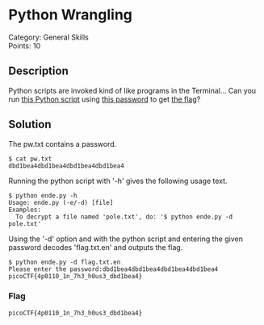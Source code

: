# Python Wrangling 
Category: General Skills\
Points: 10

## Description
Python scripts are invoked kind of like programs in the Terminal... Can you run [this Python script](https://mercury.picoctf.net/static/1b247b1631eb377d9392bfa4871b2eb1/ende.py) using [this password](https://mercury.picoctf.net/static/1b247b1631eb377d9392bfa4871b2eb1/pw.txt) to get [the flag](https://mercury.picoctf.net/static/1b247b1631eb377d9392bfa4871b2eb1/flag.txt.en)?

## Solution
The pw.txt contains a password.
```
$ cat pw.txt
dbd1bea4dbd1bea4dbd1bea4dbd1bea4
```

Running the python script with '-h' gives the following usage text.
```
$ python ende.py -h            
Usage: ende.py (-e/-d) [file]
Examples:
  To decrypt a file named 'pole.txt', do: '$ python ende.py -d pole.txt'
```

Using the '-d' option and with the python script and entering the given password decodes 'flag.txt.en' and outputs the flag.
```
$ python ende.py -d flag.txt.en
Please enter the password:dbd1bea4dbd1bea4dbd1bea4dbd1bea4
picoCTF{4p0110_1n_7h3_h0us3_dbd1bea4}
```

### Flag
```
picoCTF{4p0110_1n_7h3_h0us3_dbd1bea4}
```
